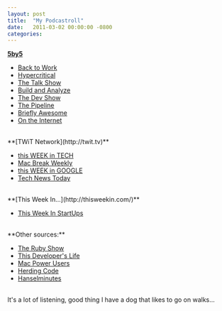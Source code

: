 ```yaml
---
layout: post
title:  "My Podcastroll"
date:   2011-03-02 00:00:00 -0800
categories:
---
```



**[5by5](http://5by5.tv/)**

* [Back to Work](http://5by5.tv/b2w)
* [Hypercritical](http://5by5.tv/hypercritical)
* [The Talk Show](http://5by5.tv/talkshow)
* [Build and Analyze](http://5by5.tv/buildanalyze)
* [The Dev Show](http://5by5.tv/devshow)
* [The Pipeline](http://5by5.tv/pipeline)
* [Briefly Awesome](http://5by5.tv/brieflyawesome)
* [On the Internet](http://5by5.tv/ontheinternet)


<br>
**[TWiT Network](http://twit.tv)**

* [this WEEK in TECH](http://twit.tv/twit)
* [Mac Break Weekly](http://twit.tv/mbw)
* [this WEEK in GOOGLE](http://twit.tv/twig)
* [Tech News Today](http://twit.tv/tnt)

<br>
**[This Week In...](http://thisweekin.com/)**

- [This Week In StartUps](http://thisweekin.com/thisweekin-startups/)

<br>
**Other sources:**

- [The Ruby Show](http://rubyshow.com/)
- [This Developer's Life](http://thisdeveloperslife.com/)
- [Mac Power Users](http://macpowerusers.com/)
- [Herding Code](http://herdingcode.com/)
- [Hanselminutes](http://hanselminutes.com/)

<br>
It's a lot of listening, good thing I have a dog that likes to go on walks...